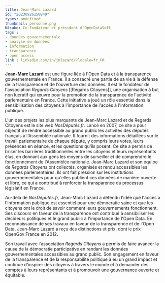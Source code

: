 ```yaml
---
title: Jean-Marc Lazard
id: "20230926150849"
types: undefined
thumbnail: personne.png
Késako: Co-fondateur et président d'OpenDataSoft
tags :
- données gouvernementale
- analyse de données
- information
- transparence
- open access
link : linkedin.com/in/jmlazard/?locale=fr_FR
---
```

<!--StartFragment-->

**Jean-Marc Lazard** est une figure liée à l'Open Data et à la transparence gouvernementale en France.
Il a consacré une partie de sa vie à la défense de la transparence et de l'ouverture des données. Il est le fondateur de l'association *Regards Citoyens* [[Regards Citoyens]], une organisation à but non lucratif qui œuvre pour la promotion de la transparence de l'activité parlementaire en France. Cette initiative a joué un rôle essentiel dans la sensibilisation des citoyens à l'importance de l'accès à l'information publique.

L'un des projets les plus marquants de Jean-Marc Lazard et de Regards Citoyens est le site web *NosDéputés.fr*. Lancé en 2007, ce site a pour objectif de rendre accessible au grand public les activités des députés français à l'Assemblée nationale. Il fournit des informations détaillées sur le travail parlementaire de chaque député, y compris leurs votes, leurs présences en séance, et les questions qu'ils posent. Ce site a permis de briser les barrières traditionnelles entre les citoyens et leurs représentants élus, en donnant aux gens les moyens de surveiller et de comprendre le fonctionnement de l'Assemblée nationale.
Jean-Marc Lazard et son équipe de *Regards Citoyens* ont collectés, organisés et rendu accessibles les données parlementaires. Ils ont fait pression sur les institutions gouvernementales pour qu'elles publient ces données de manière ouverte et libre, ce qui a contribué à renforcer la transparence du processus législatif en France.

Au-delà de *NosDéputés.fr*, Jean-Marc Lazard a défendu l'idée que l'accès à l'information publique est essentiel pour une démocratie saine et que les citoyens ont le droit de savoir comment leurs gouvernements fonctionnent. Ses discours en faveur de la transparence ont contribué à sensibiliser les décideurs politiques et le grand public à l'importance de l'Open Data.
En reconnaissance de ses travaux en faveur de la transparence et de l'Open Data, Jean-Marc Lazard a reçu des distinctions et prix, dont le prix OpenGov France en 2012.

Son travail avec l'association *Regards Citoyens* a permis de faire avancer la cause de la démocratie participative en rendant les données gouvernementales accessibles au grand public. Son engagement en faveur de la transparence et de la responsabilité politique à eu un grand impact et continue d'inspirer des citoyens à travers le monde et à demander des comptes à leurs représentants et à promouvoir une gouvernance ouverte et équitable.

<!--EndFragment-->

